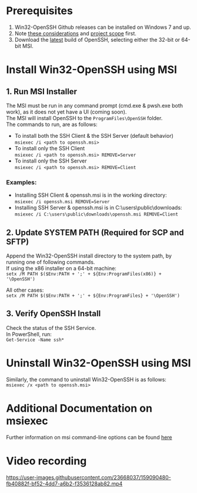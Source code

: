 # Prerequisites
1. Win32-OpenSSH Github releases can be installed on Windows 7 and up.
1. Note [these considerations](https://github.com/PowerShell/Win32-OpenSSH/wiki/Various-Considerations) and [project scope](https://github.com/PowerShell/Win32-OpenSSH/wiki/Project-Scope) first.
1. Download the [latest](https://github.com/PowerShell/Win32-OpenSSH/releases/latest) build of OpenSSH, selecting either the 32-bit or 64-bit MSI.

# Install Win32-OpenSSH using MSI
## 1. Run MSI Installer
The MSI must be run in any command prompt (cmd.exe & pwsh.exe both work), as it does not yet have a UI (coming soon).  
The MSI will install OpenSSH to the `ProgramFiles\OpenSSH` folder.  
The commands to run, are as follows:
* To install both the SSH Client & the SSH Server (default behavior)  
`msiexec /i <path to openssh.msi>`
* To install only the SSH Client  
`msiexec /i <path to openssh.msi> REMOVE=Server`
* To install only the SSH Server  
`msiexec /i <path to openssh.msi> REMOVE=Client`

###  Examples:
* Installing SSH Client & openssh.msi is in the working directory:  
`msiexec /i openssh.msi REMOVE=Server`
* Installing SSH Server & openssh.msi is in C:\users\public\downloads\:  
`msiexec /i C:\users\public\downloads\openssh.msi REMOVE=Client`

## 2. Update SYSTEM PATH (Required for SCP and SFTP)
Append the Win32-OpenSSH install directory to the system path, by running one of following commands.  
If using the x86 installer on a 64-bit machine:  
`setx /M PATH $($Env:PATH + ';' + ${Env:ProgramFiles(x86)} + '\OpenSSH')`

All other cases:  
`setx /M PATH $($Env:PATH + ';' + ${Env:ProgramFiles} + '\OpenSSH')`

## 3. Verify OpenSSH Install
Check the status of the SSH Service.  
In PowerShell, run:   
`Get-Service -Name ssh*`

# Uninstall Win32-OpenSSH using MSI
Similarly, the command to uninstall Win32-OpenSSH is as follows:  
``msiexec /x <path to openssh.msi>``

# Additional Documentation on msiexec
Further information on msi command-line options can be found [here](https://docs.microsoft.com/en-us/windows/win32/msi/command-line-options)

# Video recording
https://user-images.githubusercontent.com/23668037/159090480-fb40882f-bf52-4dd7-a6b2-f3536128ab82.mp4
